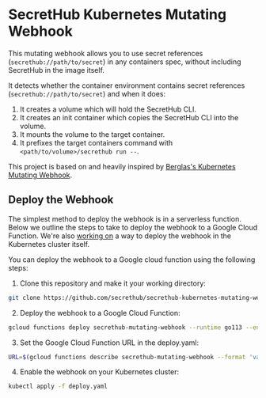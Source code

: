 # SecretHub Kubernetes Mutating Webhook

This mutating webhook allows you to use secret references (`secrethub://path/to/secret`) in any containers spec, without including SecretHub in the image itself.

It detects whether the container environment contains secret references (`secrethub://path/to/secret`) and when it does:
1. It creates a volume which will hold the SecretHub CLI.
1. It creates an init container which copies the SecretHub CLI into the volume.
1. It mounts the volume to the target container.
1. It prefixes the target containers command with `<path/to/volume>/secrethub run --`.

This project is based on and heavily inspired by [Berglas's Kubernetes Mutating Webhook](https://github.com/GoogleCloudPlatform/berglas/tree/v0.5.1/examples/kubernetes).

## Deploy the Webhook

The simplest method to deploy the webhook is in a serverless function. Below we outline the steps to take to deploy the webhook to a Google Cloud Function.
We're also [working on](https://github.com/secrethub/secrethub-kubernetes-mutating-webhook/pull/2) a way to deploy the webhook in the Kubernetes cluster itself.

You can deploy the webhook to a Google cloud function using the following steps:

1. Clone this repository and make it your working directory:
```sh
git clone https://github.com/secrethub/secrethub-kubernetes-mutating-webhook.git && cd secrethub-kubernetes-mutating-webhook
```

2. Deploy the webhook to a Google Cloud Function:
```sh
gcloud functions deploy secrethub-mutating-webhook --runtime go113 --entry-point F --trigger-http
```

3. Set the Google Cloud Function URL in the deploy.yaml:
```sh
URL=$(gcloud functions describe secrethub-mutating-webhook --format 'value(httpsTrigger.url)') sed -i "s|YOUR_CLOUD_FUNCTION_URL|$URL|" deploy.yaml
```

4. Enable the webhook on your Kubernetes cluster:
```sh
kubectl apply -f deploy.yaml
```
